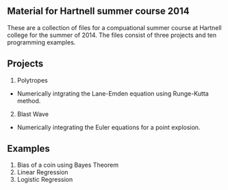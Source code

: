 ## Material for Hartnell summer course 2014
These are a collection of files for a compuational summer course at
Hartnell college for the summer of 2014. The files consist of three
projects and ten programming examples.

## Projects
1. Polytropes
* Numerically intgrating the Lane-Emden equation using Runge-Kutta method.
2. Blast Wave
* Numerically integrating the Euler equations for a point explosion.

## Examples
1. Bias of a coin using Bayes Theorem
2. Linear Regression
3. Logistic Regression 
